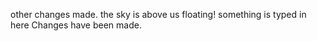 other changes made.
the sky is above us
floating!
something is typed in here 
Changes have been made. 
